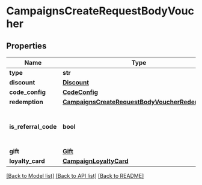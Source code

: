 # CampaignsCreateRequestBodyVoucher


## Properties

Name | Type | Description | Notes
------------ | ------------- | ------------- | -------------
**type** | **str** |  | [optional] 
**discount** | [**Discount**](Discount.md) |  | [optional] 
**code_config** | [**CodeConfig**](CodeConfig.md) |  | [optional] 
**redemption** | [**CampaignsCreateRequestBodyVoucherRedemption**](CampaignsCreateRequestBodyVoucherRedemption.md) |  | [optional] 
**is_referral_code** | **bool** | Flag indicating whether this voucher is a referral code; &#x60;true&#x60; for campaign type &#x60;REFERRAL_PROGRAM&#x60;. | [optional] 
**gift** | [**Gift**](Gift.md) |  | [optional] 
**loyalty_card** | [**CampaignLoyaltyCard**](CampaignLoyaltyCard.md) |  | [optional] 

[[Back to Model list]](../README.md#documentation-for-models) [[Back to API list]](../README.md#documentation-for-api-endpoints) [[Back to README]](../README.md)


